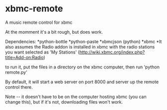 xbmc-remote
===========

A music remote control for xbmc

At the momment it's a bit rough, but does work.

Dependencies:
*python-bottle
*python-paste
*xbmcjson (python)
*xbmc
*It also assumes the Radio addon is installed in xbmc with the radio stations you want selected as 'My Stations' (http://wiki.xbmc.org/index.php?title=Add-on:Radio)

to run it, put the files in a directory on the xbmc computer, then run 'python remote.py'

By default, it will start a web server on port 8000 and server up the remote control there.

Note -- it doesn't have to be on the computer hosting xbmc (you can change this), but if it's not, downloading files won't work.


